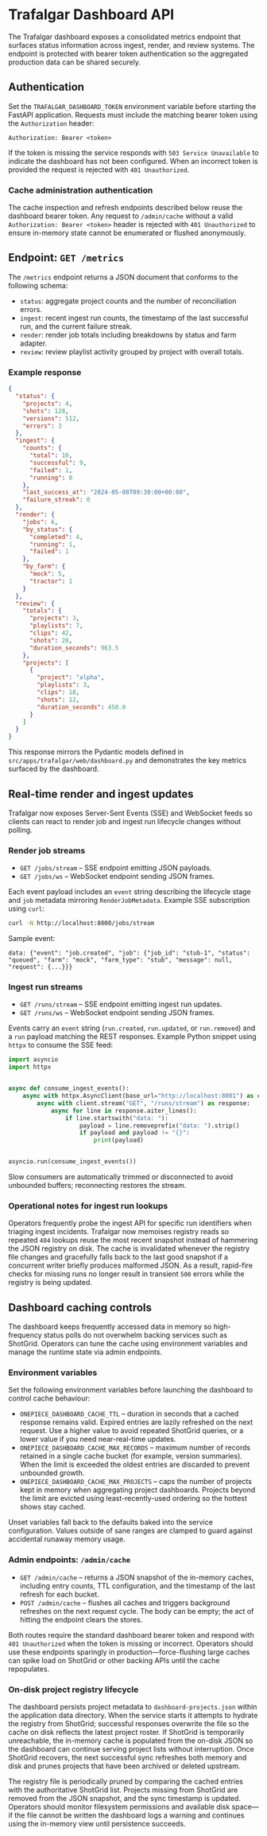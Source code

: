 # Trafalgar Dashboard API

The Trafalgar dashboard exposes a consolidated metrics endpoint that surfaces
status information across ingest, render, and review systems. The endpoint is
protected with bearer token authentication so the aggregated production data can
be shared securely.

## Authentication

Set the `TRAFALGAR_DASHBOARD_TOKEN` environment variable before starting the
FastAPI application. Requests must include the matching bearer token using the
`Authorization` header:

```
Authorization: Bearer <token>
```

If the token is missing the service responds with `503 Service Unavailable` to
indicate the dashboard has not been configured. When an incorrect token is
provided the request is rejected with `401 Unauthorized`.

### Cache administration authentication

The cache inspection and refresh endpoints described below reuse the dashboard
bearer token. Any request to `/admin/cache` without a valid
`Authorization: Bearer <token>` header is rejected with `401 Unauthorized` to
ensure in-memory state cannot be enumerated or flushed anonymously.

## Endpoint: `GET /metrics`

The `/metrics` endpoint returns a JSON document that conforms to the following
schema:

- `status`: aggregate project counts and the number of reconciliation errors.
- `ingest`: recent ingest run counts, the timestamp of the last successful run,
  and the current failure streak.
- `render`: render job totals including breakdowns by status and farm adapter.
- `review`: review playlist activity grouped by project with overall totals.

### Example response

```json
{
  "status": {
    "projects": 4,
    "shots": 128,
    "versions": 512,
    "errors": 3
  },
  "ingest": {
    "counts": {
      "total": 10,
      "successful": 9,
      "failed": 1,
      "running": 0
    },
    "last_success_at": "2024-05-08T09:30:00+00:00",
    "failure_streak": 0
  },
  "render": {
    "jobs": 6,
    "by_status": {
      "completed": 4,
      "running": 1,
      "failed": 1
    },
    "by_farm": {
      "mock": 5,
      "tractor": 1
    }
  },
  "review": {
    "totals": {
      "projects": 3,
      "playlists": 7,
      "clips": 42,
      "shots": 28,
      "duration_seconds": 963.5
    },
    "projects": [
      {
        "project": "alpha",
        "playlists": 3,
        "clips": 18,
        "shots": 12,
        "duration_seconds": 450.0
      }
    ]
  }
}
```

This response mirrors the Pydantic models defined in
`src/apps/trafalgar/web/dashboard.py` and demonstrates the key metrics surfaced
by the dashboard.

## Real-time render and ingest updates

Trafalgar now exposes Server-Sent Events (SSE) and WebSocket feeds so clients
can react to render job and ingest run lifecycle changes without polling.

### Render job streams

- `GET /jobs/stream` – SSE endpoint emitting JSON payloads.
- `GET /jobs/ws` – WebSocket endpoint sending JSON frames.

Each event payload includes an `event` string describing the lifecycle stage and
`job` metadata mirroring `RenderJobMetadata`. Example SSE subscription using
`curl`:

```bash
curl -N http://localhost:8000/jobs/stream
```

Sample event:

```text
data: {"event": "job.created", "job": {"job_id": "stub-1", "status": "queued", "farm": "mock", "farm_type": "stub", "message": null, "request": {...}}}
```

### Ingest run streams

- `GET /runs/stream` – SSE endpoint emitting ingest run updates.
- `GET /runs/ws` – WebSocket endpoint sending JSON frames.

Events carry an `event` string (`run.created`, `run.updated`, or `run.removed`)
and a `run` payload matching the REST responses. Example Python snippet using
`httpx` to consume the SSE feed:

```python
import asyncio
import httpx


async def consume_ingest_events():
    async with httpx.AsyncClient(base_url="http://localhost:8001") as client:
        async with client.stream("GET", "/runs/stream") as response:
            async for line in response.aiter_lines():
                if line.startswith("data: "):
                    payload = line.removeprefix("data: ").strip()
                    if payload and payload != "{}":
                        print(payload)


asyncio.run(consume_ingest_events())
```

Slow consumers are automatically trimmed or disconnected to avoid unbounded
buffers; reconnecting restores the stream.

### Operational notes for ingest run lookups

Operators frequently probe the ingest API for specific run identifiers when
triaging ingest incidents. Trafalgar now memoises registry reads so repeated
`404` lookups reuse the most recent snapshot instead of hammering the JSON
registry on disk. The cache is invalidated whenever the registry file changes
and gracefully falls back to the last good snapshot if a concurrent writer
briefly produces malformed JSON. As a result, rapid-fire checks for missing
runs no longer result in transient `500` errors while the registry is being
updated.

## Dashboard caching controls

The dashboard keeps frequently accessed data in memory so high-frequency status
polls do not overwhelm backing services such as ShotGrid. Operators can tune
the cache using environment variables and manage the runtime state via admin
endpoints.

### Environment variables

Set the following environment variables before launching the dashboard to
control cache behaviour:

- `ONEPIECE_DASHBOARD_CACHE_TTL` – duration in seconds that a cached response
  remains valid. Expired entries are lazily refreshed on the next request. Use a
  higher value to avoid repeated ShotGrid queries, or a lower value if you need
  near-real-time updates.
- `ONEPIECE_DASHBOARD_CACHE_MAX_RECORDS` – maximum number of records retained in
  a single cache bucket (for example, version summaries). When the limit is
  exceeded the oldest entries are discarded to prevent unbounded growth.
- `ONEPIECE_DASHBOARD_CACHE_MAX_PROJECTS` – caps the number of projects kept in
  memory when aggregating project dashboards. Projects beyond the limit are
  evicted using least-recently-used ordering so the hottest shows stay cached.

Unset variables fall back to the defaults baked into the service configuration.
Values outside of sane ranges are clamped to guard against accidental runaway
memory usage.

### Admin endpoints: `/admin/cache`

- `GET /admin/cache` – returns a JSON snapshot of the in-memory caches,
  including entry counts, TTL configuration, and the timestamp of the last
  refresh for each bucket.
- `POST /admin/cache` – flushes all caches and triggers background refreshes on
  the next request cycle. The body can be empty; the act of hitting the endpoint
  clears the stores.

Both routes require the standard dashboard bearer token and respond with
`401 Unauthorized` when the token is missing or incorrect. Operators should use
these endpoints sparingly in production—force-flushing large caches can spike
load on ShotGrid or other backing APIs until the cache repopulates.

### On-disk project registry lifecycle

The dashboard persists project metadata to `dashboard-projects.json` within the
application data directory. When the service starts it attempts to hydrate the
registry from ShotGrid; successful responses overwrite the file so the cache on
disk reflects the latest project roster. If ShotGrid is temporarily
unreachable, the in-memory cache is populated from the on-disk JSON so the
dashboard can continue serving project lists without interruption. Once
ShotGrid recovers, the next successful sync refreshes both memory and disk and
prunes projects that have been archived or deleted upstream.

The registry file is periodically pruned by comparing the cached entries with
the authoritative ShotGrid list. Projects missing from ShotGrid are removed
from the JSON snapshot, and the sync timestamp is updated. Operators should
monitor filesystem permissions and available disk space—if the file cannot be
written the dashboard logs a warning and continues using the in-memory view
until persistence succeeds.
